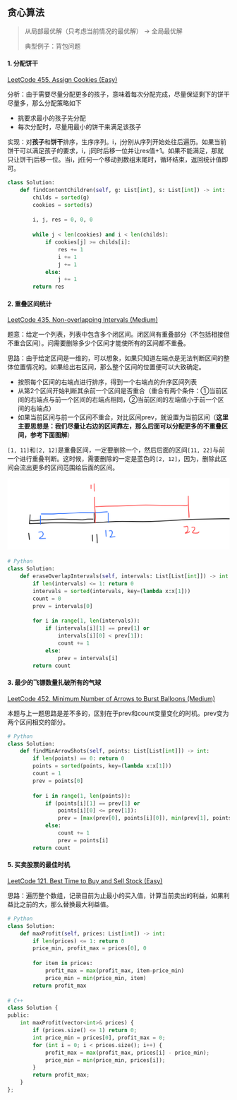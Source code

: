 ## 贪心算法

> 从局部最优解（只考虑当前情况的最优解） -> 全局最优解
>
> 典型例子：背包问题

#### 1. 分配饼干

[LeetCode 455. Assign Cookies (Easy)](https://leetcode.com/problems/assign-cookies/description/)

分析：由于需要尽量分配更多的孩子，意味着每次分配完成，尽量保证剩下的饼干尽量多，那么分配策略如下

- 挑要求最小的孩子先分配
- 每次分配时，尽量用最小的饼干来满足该孩子

实现：对**孩子**和**饼干**排序，生序序列。i，j分别从序列开始处往后遍历。如果当前饼干可以满足孩子的要求，i，j同时后移一位并让res值+1。如果不能满足，那就只让饼干j后移一位。当i，j任何一个移动到数组末尾时，循环结束，返回统计值即可。

```python
class Solution:
    def findContentChildren(self, g: List[int], s: List[int]) -> int:
        childs = sorted(g)
        cookies = sorted(s)
        
        i, j, res = 0, 0, 0
        
        while j < len(cookies) and i < len(childs):
            if cookies[j] >= childs[i]:
                res += 1
                i += 1
                j += 1
            else:
                j += 1
        return res
```

#### 2. 重叠区间统计

[LeetCode 435. Non-overlapping Intervals (Medium)](https://leetcode.com/problems/non-overlapping-intervals/)

题意：给定一个列表，列表中包含多个闭区间。闭区间有重叠部分（不包括相接但不重合区间）。问需要删除多少个区间才能使所有的区间都不重叠。

思路：由于给定区间是一维的，可以想象，如果只知道左端点是无法判断区间的整体位置情况的。如果给出右区间，那么整个区间的位置便可以大致确定。

- 按照每个区间的右端点进行排序，得到一个右端点的升序区间列表
- 从第2个区间开始判断其余前一个区间是否重合（重合有两个条件：①当前区间的右端点与前一个区间的右端点相同，②当前区间的左端值小于前一个区间的右端点）
- 如果当前区间与前一个区间不重合，对比区间prev，就设置为当前区间（**这里主要思想是：我们尽量让右边的区间靠左，那么后面可以分配更多的不重叠区间，参考下面图解**）

`[1, 11]`和`[2, 12]`是重叠区间，一定要删除一个，然后后面的区间`[11, 22]`与前一个进行重叠判断。这时候，需要删除的一定是蓝色的`[2, 12]`，因为，删除此区间会流出更多的区间范围给后面的区间。

![example3-1](./images/3-1.png)

```python
# Python
class Solution:
    def eraseOverlapIntervals(self, intervals: List[List[int]]) -> int:
        if len(intervals) <= 1: return 0
        intervals = sorted(intervals, key=(lambda x:x[1]))
        count = 0
        prev = intervals[0]
        
        for i in range(1, len(intervals)):
            if (intervals[i][1] == prev[1] or 
                intervals[i][0] < prev[1]):
                count += 1
            else:
                prev = intervals[i]
        return count
```

#### 3. 最少的飞镖数量扎破所有的气球

[LeetCode 452. Minimum Number of Arrows to Burst Balloons (Medium)](https://leetcode.com/problems/minimum-number-of-arrows-to-burst-balloons/)

本题与上一题思路是差不多的，区别在于prev和count变量变化的时机。prev变为两个区间相交的部分。

```python
# Python
class Solution:
    def findMinArrowShots(self, points: List[List[int]]) -> int:
        if len(points) == 0: return 0
        points = sorted(points, key=(lambda x:x[1]))
        count = 1
        prev = points[0]
        
        for i in range(1, len(points)):
            if (points[i][1] == prev[1] or 
                points[i][0] <= prev[1]):
                prev = [max(prev[0], points[i][0]), min(prev[1], points[i][1])]
            else:
                count += 1
                prev = points[i]
        return count
```

#### 5. 买卖股票的最佳时机

[LeetCode 121. Best Time to Buy and Sell Stock (Easy)](https://leetcode.com/problems/best-time-to-buy-and-sell-stock/description/)

思路：遍历整个数组，记录目前为止最小的买入值，计算当前卖出的利益，如果利益比之前的大，那么替换最大利益值。

```python
# Python
class Solution:
    def maxProfit(self, prices: List[int]) -> int:
        if len(prices) <= 1: return 0
        price_min, profit_max = prices[0], 0
        
        for item in prices:
            profit_max = max(profit_max, item-price_min)
            price_min = min(price_min, item)
        return profit_max
    
# C++
class Solution {
public:
    int maxProfit(vector<int>& prices) {
        if (prices.size() <= 1) return 0;
        int price_min = prices[0], profit_max = 0;
        for (int i = 0; i < prices.size(); i++) {
            profit_max = max(profit_max, prices[i] - price_min);
            price_min = min(price_min, prices[i]);
        }
        return profit_max;
    }
};
```

